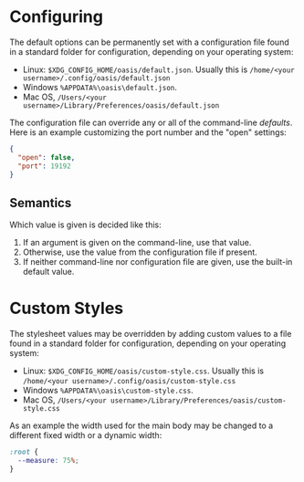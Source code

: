 # Configuring

The default options can be permanently set with a configuration file found in a
standard folder for configuration, depending on your operating system:

- Linux: `$XDG_CONFIG_HOME/oasis/default.json`.
  Usually this is `/home/<your username>/.config/oasis/default.json`
- Windows `%APPDATA%\oasis\default.json`.
- Mac OS, `/Users/<your username>/Library/Preferences/oasis/default.json`

The configuration file can override any or all of the command-line _defaults_.
Here is an example customizing the port number and the "open" settings:

```json
{
  "open": false,
  "port": 19192
}
```

## Semantics

Which value is given is decided like this:

1. If an argument is given on the command-line, use that value.
2. Otherwise, use the value from the configuration file if present.
3. If neither command-line nor configuration file are given, use the built-in default value.

# Custom Styles

The stylesheet values may be overridden by adding custom values to a file found in a
standard folder for configuration, depending on your operating system:

- Linux: `$XDG_CONFIG_HOME/oasis/custom-style.css`.
  Usually this is `/home/<your username>/.config/oasis/custom-style.css`
- Windows `%APPDATA%\oasis\custom-style.css`.
- Mac OS, `/Users/<your username>/Library/Preferences/oasis/custom-style.css`

As an example the width used for the main body may be changed to a different
fixed width or a dynamic width:

```css
:root {
  --measure: 75%;
}
```
